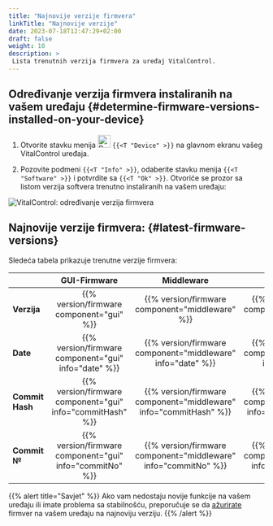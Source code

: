 ```yaml
---
title: "Najnovije verzije firmvera"
linkTitle: "Najnovije verzije"
date: 2023-07-18T12:47:29+02:00
draft: false
weight: 10
description: >
 Lista trenutnih verzija firmvera za uređaj VitalControl.
---
```


## Određivanje verzija firmvera instaliranih na vašem uređaju {#determine-firmware-versions-installed-on-your-device}

1. Otvorite stavku menija <img src="/icons/device.svg" width="25" align="bottom" alt="Device" /> `{{<T "Device" >}}` na glavnom ekranu vašeg VitalControl uređaja.

2. Pozovite podmeni `{{<T "Info" >}}`, odaberite stavku menija `{{<T "Software" >}}` i potvrdite sa `{{<T "Ok" >}}`. Otvoriće se prozor sa listom verzija softvera trenutno instaliranih na vašem uređaju:

![VitalControl: određivanje verzija firmvera](../images/firmware-versions.png "Prikaz verzija firmvera")

## Najnovije verzije firmvera: {#latest-firmware-versions}

Sledeća tabela prikazuje trenutne verzije firmvera:

|                 | GUI-Firmware  | Middleware  | Bootloader |
|-----------------|:-------------:|:-----------:|:----------:|
| **Verzija**    | {{% version/firmware component="gui" %}} | {{% version/firmware component="middleware" %}} | {{% version/firmware component="bootloader" %}} |
| **Date**       | {{% version/firmware component="gui" info="date" %}}  | {{% version/firmware component="middleware" info="date" %}} | {{% version/firmware component="bootloader" info="date" %}} |
| **Commit Hash** | {{% version/firmware component="gui" info="commitHash" %}} | {{% version/firmware component="middleware" info="commitHash" %}} |  {{% version/firmware component="bootloader" info="commitHash" %}} |
| **Commit №**    | {{% version/firmware component="gui" info="commitNo" %}} | {{% version/firmware component="middleware" info="commitNo" %}} | {{% version/firmware component="bootloader" info="commitNo" %}}|

{{% alert title="Savjet" %}}
Ako vam nedostaju novije funkcije na vašem uređaju ili imate problema sa stabilnošću, preporučuje se da [ažurirate](../update/) firmver na vašem uređaju na najnoviju verziju.
{{% /alert %}}
